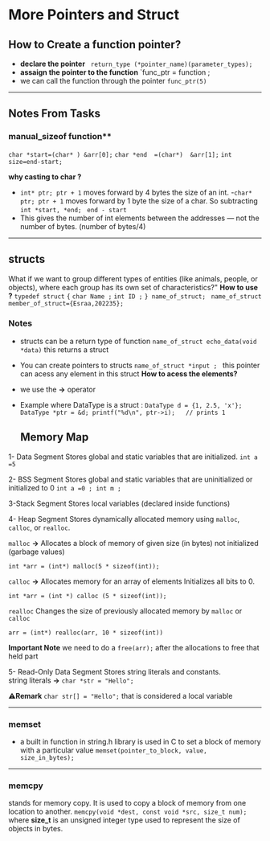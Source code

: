 # More Pointers and Struct

## How to Create a function pointer?
- **declare the pointer** ` return_type (*pointer_name)(parameter_types);`    
- **assaign the pointer to the function**  `func_ptr = function ;
- we can call the function through the pointer `func_ptr(5)`
---
## Notes From Tasks
### manual_sizeof function**
`char *start=(char* ) &arr[0];`
`char *end  =(char*)  &arr[1];`
`int size=end-start;`

**why casting to char ?**
- `int* ptr; ptr + 1` moves forward by 4 bytes  the size of an int.
-`char* ptr; ptr + 1` moves forward by 1 byte the size of a char.
So subtracting `int *start, *end; ` `end - start`
- This gives the number of int elements between the addresses — not the number of bytes. (number of bytes/4)

---
## structs 
What if we want to group different types of entities (like animals, people, or objects), where each group has its own set of characteristics?" 
**How to use ?** 
`typedef struct`
`{`
 `char Name ;`
 `int ID ;`
`} name_of_struct; `
`name_of_struct member_of_struct={Esraa,202235};`

### Notes
- structs can be a return type of function `name_of_struct echo_data(void *data)` this returns a struct
- You can create pointers to structs  `name_of_struct *input ; ` this pointer can acess any element in this struct
**How to acess the elements?**
- we use the **->** operator 
- Example where DataType is a struct : `DataType d = {1, 2.5, 'x'};
  DataType *ptr = &d;
  printf("%d\n", ptr->i);   // prints 1`

  ## Memory Map

1- Data Segment
Stores global and static variables that are initialized.
`int a =5 `

2- BSS Segment
Stores global and static variables that are uninitialized or initialized to 0
`int a =0 ;
int m ;`

3-Stack Segment
Stores local variables (declared inside functions)

4- Heap Segment
Stores dynamically allocated memory using `malloc`, `calloc`, or `realloc`.

`malloc` **->** Allocates a block of memory of given size (in bytes) not initialized (garbage values)

`int *arr = (int*) malloc(5 * sizeof(int)); `

`calloc` **->** Allocates memory for an array of elements Initializes all bits to 0.

`int *arr = (int *) calloc (5 * sizeof(int));`

`realloc` Changes the size of previously allocated memory by `malloc` or `calloc`

`arr = (int*) realloc(arr, 10 * sizeof(int))`

**Important Note** we need to do a `free(arr);` after the allocations to free that held part  

5- Read-Only Data Segment
Stores string literals and constants.   
string literals **->** `char *str = "Hello";` 

⚠️**Remark** `char str[] = "Hello";` that is considered a local variable 

---
### memset
- a built in function in string.h library is used in C to set a block of memory with a particular value
`memset(pointer_to_block, value, size_in_bytes);`
----
### memcpy 
stands for memory copy. It is used to copy a block of memory from one location to another.
`memcpy(void *dest, const void *src, size_t num);`
where **size_t** is an unsigned integer type used to represent the size of objects in bytes.
